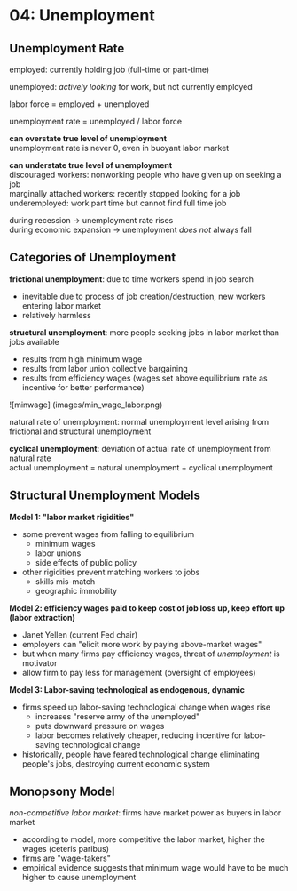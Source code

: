 # 04: Unemployment

## Unemployment Rate

employed: currently holding job (full-time or part-time)

unemployed: *actively looking* for work, but not currently employed

labor force = employed + unemployed

unemployment rate = unemployed / labor force

**can overstate true level of unemployment**  
unemployment rate is never 0, even in buoyant labor market

**can understate true level of unemployment**  
discouraged workers: nonworking people who have given up on seeking a job  
marginally attached workers: recently stopped looking for a job  
underemployed: work part time but cannot find full time job  

during recession -> unemployment rate rises  
during economic expansion -> unemployment *does not* always fall

## Categories of Unemployment

**frictional unemployment**: due to time workers spend in job search
* inevitable due to process of job creation/destruction, new workers entering labor market
* relatively harmless

**structural unemployment**: more people seeking jobs in labor market than jobs available
* results from high minimum wage
* results from labor union collective bargaining
* results from efficiency wages (wages set above equilibrium rate as incentive for better performance)

![minwage] (images/min_wage_labor.png)

natural rate of unemployment: normal unemployment level arising from frictional and structural unemployment
 
**cyclical unemployment**: deviation of actual rate of unemployment from natural rate  
actual unemployment = natural unemployment + cyclical unemployment

## Structural Unemployment Models

**Model 1: "labor market rigidities"**
- some prevent wages from falling to equilibrium
	- minimum wages
	- labor unions 
	- side effects of public policy
- other rigidities prevent matching workers to jobs
	- skills mis-match
	- geographic immobility

**Model 2: efficiency wages paid to keep cost of job loss up, keep effort up (labor extraction)**
- Janet Yellen (current Fed chair)
- employers can "elicit more work by paying above-market wages"
- but when many firms pay efficiency wages, threat of *unemployment* is motivator
- allow firm to pay less for management (oversight of employees)

**Model 3: Labor-saving technological as endogenous, dynamic**
- firms speed up labor-saving technological change when wages rise
	- increases "reserve army of the unemployed"
	- puts downward pressure on wages
	- labor becomes relatively cheaper, reducing incentive for labor-saving technological change
- historically, people have feared technological change eliminating people's jobs, destroying current economic system 

## Monopsony Model

*non-competitive labor market*: firms have market power as buyers in labor market
+ according to model, more competitive the labor market, higher the wages (ceteris paribus)
+ firms are "wage-takers"
+ empirical evidence suggests that minimum wage would have to be much higher to cause unemployment
